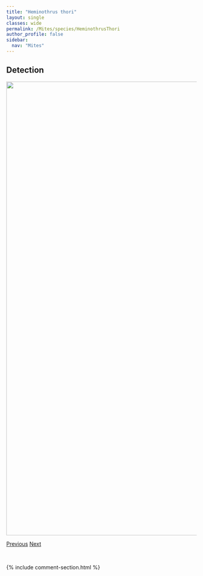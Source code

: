 ```yaml
---
title: "Heminothrus thori"
layout: single
classes: wide
permalink: /Mites/species/HeminothrusThori
author_profile: false
sidebar:
  nav: "Mites"
---
```


<h2>Detection</h2>

<a href="https://drive.google.com/uc?export=view&id=1jJVZ3Kf5qtps2ph_k_O-21St8UKjiLmP">
<img src="https://drive.google.com/uc?export=view&id=1jJVZ3Kf5qtps2ph_k_O-21St8UKjiLmP" height = "1200" width = "800">
</a>


<a href="/DevelopmentWebsite/Mites/species/HeminothrusTargionii" class="pagination--pager" title="Heminothrus targionii">Previous</a> <a href="/DevelopmentWebsite/Mites/species/HeminothrusYamasakii" class="pagination--pager" title="Heminothrus yamasakii">Next</a>

<p>&nbsp;</p>

{% include comment-section.html %}
